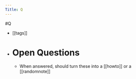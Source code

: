 ---Title: Q---#Q- [[tags]]- # Open Questions    - When answered, should turn these into a [[howto]] or a [[randomnote]]
